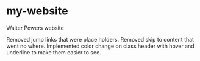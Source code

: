 # my-website
Walter Powers website

Removed jump links that were place holders.
Removed skip to content that went no where.
Implemented color change on class header with hover and underline to make them easier to see.

